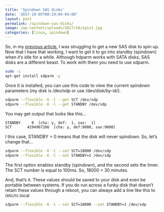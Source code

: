 ```yaml
---
title: 'Spindown SAS disks'
date: '2017-10-05T00:19:04-04:00'
layout: post
permalink: /spindown-sas-disks/
image: /wp-content/uploads/2017/10/spin1.jpg
categories: [linux, spindown]
---
```


So, in my [previous article](/hgst-7k6000-not-spinning-not-working/), I was struggling to get a new SAS disk to spin up. Now that I have that working, I want to get it to go into standby (spindown) when it’s idle for a while. Although hdparm works with SATA disks, SAS disks are a different beast. To work with them you need to use sdparm.

```bash
sudo -i
apt-get install sdparm -y
```

Once it is installed, you can use this code to view the current spindown parameters (my disk is /dev/sdp or use /dev/disk/by-id/).

```bash
sdparm --flexible -6 -l --get SCT /dev/sdp
sdparm --flexible -6 -l --get STANDBY /dev/sdp
```

You may get output that looks like this…

```bash
STANDBY     0  [cha: y, def:  1, sav:  1]
SCT       4294967286  [cha: y, def:9000, sav:9000]
```

I this case, STANDBY = 0 means that the disk will never spindown. So, let’s change that…

```bash
sdparm --flexible -6 -l --set SCT=18000 /dev/sdp
sdparm --flexible -6 -l --set STANDBY=1 /dev/sdp
```

The first option enables standby (spindown), and the second sets the timer. The SCT number is equal to 100ms. So, 18000 = 30 minutes.

And, that’s it. These values should be saved to your disk and even be portable between systems. If you do run across a funky disk that doesn’t retain these values through a reboot, you can always add a line like this to /etc/rc.local

```bash
sdparm --flexible -6 -l --set SCT=18000 --set STANDBY=1 /dev/sdp
```